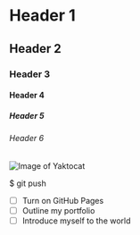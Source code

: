# Header 1
## Header 2
### Header 3
#### Header 4
##### Header 5
###### Header 6

![Image of Yaktocat](https://octodex.github.com/images/yaktocat.png)

$ git push

- [ ] Turn on GitHub Pages
- [ ] Outline my portfolio
- [ ] Introduce myself to the world
